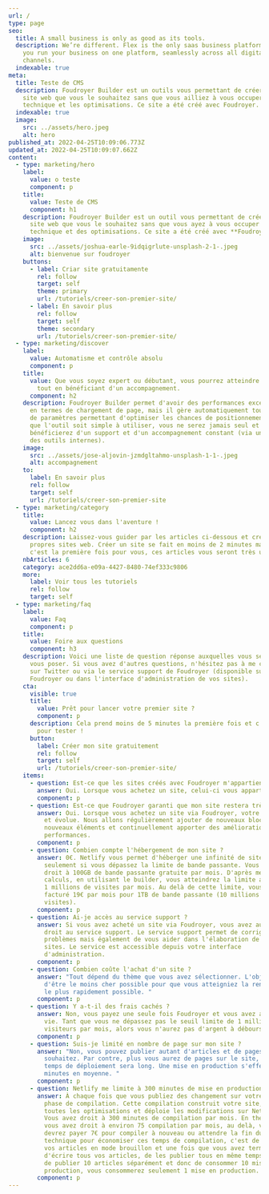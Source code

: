 ```yaml
---
url: /
type: page
seo:
  title: A small business is only as good as its tools.
  description: We’re different. Flex is the only saas business platform that lets
    you run your business on one platform, seamlessly across all digital
    channels.
  indexable: true
meta:
  title: Teste de CMS
  description: Foudroyer Builder est un outils vous permettant de créer autant de
    site web que vous le souhaitez sans que vous ailliez à vous occuper de la
    technique et les optimisations. Ce site a été créé avec Foudroyer.
  indexable: true
  image:
    src: ../assets/hero.jpeg
    alt: hero
published_at: 2022-04-25T10:09:06.773Z
updated_at: 2022-04-25T10:09:07.662Z
content:
  - type: marketing/hero
    label:
      value: o teste
      component: p
    title:
      value: Teste de CMS
      component: h1
    description: Foudroyer Builder est un outil vous permettant de créer autant de
      site web que vous le souhaitez sans que vous ayez à vous occuper de la
      technique et des optimisations. Ce site a été créé avec **Foudroyer**.
    image:
      src: ../assets/joshua-earle-9idqigrlute-unsplash-2-1-.jpeg
      alt: bienvenue sur foudroyer
    buttons:
      - label: Criar site gratuitamente
        rel: follow
        target: self
        theme: primary
        url: /tutoriels/creer-son-premier-site/
      - label: En savoir plus
        rel: follow
        target: self
        theme: secondary
        url: /tutoriels/creer-son-premier-site/
  - type: marketing/discover
    label:
      value: Automatisme et contrôle absolu
      component: p
    title:
      value: Que vous soyez expert ou débutant, vous pourrez atteindre les sommets
        tout en bénéficiant d'un accompagnement.
      component: h2
    description: Foudroyer Builder permet d'avoir des performances exceptionnelles
      en termes de chargement de page, mais il gère automatiquement tout un tas
      de paramètres permettant d'optimiser les chances de positionnement. Bien
      que l'outil soit simple à utiliser, vous ne serez jamais seul et vous
      bénéficierez d'un support et d'un accompagnement constant (via un chat et
      des outils internes).
    image:
      src: ../assets/jose-aljovin-jzmdgltahmo-unsplash-1-1-.jpeg
      alt: accompagnement
    to:
      label: En savoir plus
      rel: follow
      target: self
      url: /tutoriels/creer-son-premier-site
  - type: marketing/category
    title:
      value: Lancez vous dans l'aventure !
      component: h2
    description: Laissez-vous guider par les articles ci-dessous et créez vos
      propres sites web. Créer un site se fait en moins de 2 minutes mais si
      c'est la première fois pour vous, ces articles vous seront très utiles.
    nbArticles: 6
    category: ace2dd6a-e09a-4427-8480-74ef333c9806
    more:
      label: Voir tous les tutoriels
      rel: follow
      target: self
  - type: marketing/faq
    label:
      value: Faq
      component: p
    title:
      value: Foire aux questions
      component: h3
    description: Voici une liste de question réponse auxquelles vous seriez amener à
      vous poser. Si vous avez d'autres questions, n'hésitez pas à me contacter
      sur Twitter ou via le service support de Foudroyer (disponible sur
      Foudroyer ou dans l'interface d'administration de vos sites).
    cta:
      visible: true
      title:
        value: Prêt pour lancer votre premier site ?
        component: p
      description: Cela prend moins de 5 minutes la première fois et c'est gratuit
        pour tester !
      button:
        label: Créer mon site gratuitement
        rel: follow
        target: self
        url: /tutoriels/creer-son-premier-site/
    items:
      - question: Est-ce que les sites créés avec Foudroyer m'appartiennent à 100% ?
        answer: Oui. Lorsque vous achetez un site, celui-ci vous appartient à vie !
        component: p
      - question: Est-ce que Foudroyer garanti que mon site restera très optimisé ?
        answer: Oui. Lorsque vous achetez un site via Foudroyer, votre site reste vivant
          et évolue. Nous allons régulièrement ajouter de nouveaux blocs, de
          nouveaux éléments et continuellement apporter des améliorations de
          performances.
        component: p
      - question: Combien compte l'hébergement de mon site ?
        answer: 0€. Netlify vous permet d'héberger une infinité de site et vous facture
          seulement si vous dépassez la limite de bande passante. Vous avez
          droit à 100GB de bande passante gratuite par mois. D'après mes
          calculs, en utilisant le builder, vous atteindrez la limite au bout de
          1 millions de visites par mois. Au delà de cette limite, vous serez
          facturé 19€ par mois pour 1TB de bande passante (10 millions de
          visites).
        component: p
      - question: Ai-je accès au service support ?
        answer: Si vous avez acheté un site via Foudroyer, vous avez automatiquement
          droit au service support. Le service support permet de corriger des
          problèmes mais également de vous aider dans l'élaboration de vos
          sites. Le service est accessible depuis votre interface
          d'administration.
        component: p
      - question: Combien coûte l'achat d'un site ?
        answer: "Tout dépend du thème que vous avez sélectionner. L'objectif reste
          d'être le moins cher possible pour que vous atteigniez la rentabilité
          le plus rapidement possible. "
        component: p
      - question: Y a-t-il des frais cachés ?
        answer: Non, vous payez une seule fois Foudroyer et vous avez accès au service à
          vie. Tant que vous ne dépassez pas le seuil limite de 1 million de
          visiteurs par mois, alors vous n'aurez pas d'argent à débourser.
        component: p
      - question: Suis-je limité en nombre de page sur mon site ?
        answer: "Non, vous pouvez publier autant d'articles et de pages que vous
          souhaitez. Par contre, plus vous aurez de pages sur le site, plus le
          temps de déploiement sera long. Une mise en production s'effectue en 3
          minutes en moyenne. "
        component: p
      - question: Netlify me limite à 300 minutes de mise en production par mois ?
        answer: À chaque fois que vous publiez des changement sur votre site, il y a une
          phase de compilation. Cette compilation construit votre site, fait
          toutes les optimisations et déploie les modifications sur Netlify.
          Vous avez droit à 300 minutes de compilation par mois. En théorie,
          vous avez droit à environ 75 compilation par mois, au delà, vous
          devrez payer 7€ pour compiler à nouveau ou attendre la fin du mois. La
          technique pour économiser ces temps de compilation, c'est de mettre
          vos articles en mode brouillon et une fois que vous avez terminé
          d'écrire tous vos articles, de les publier tous en même temps. Au lieu
          de publier 10 articles séparément et donc de consommer 10 mises en
          production, vous consommerez seulement 1 mise en production.
        component: p
---
```

